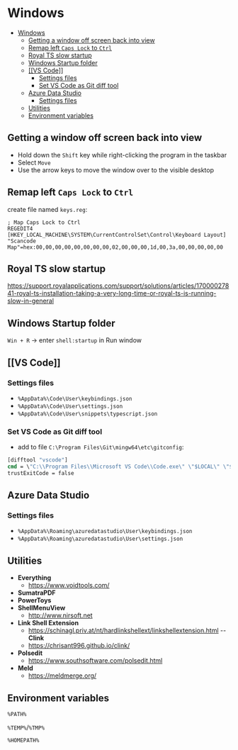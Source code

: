 # Windows

- [Windows](#windows)
  - [Getting a window off screen back into view](#getting-a-window-off-screen-back-into-view)
  - [Remap left `Caps Lock` to `Ctrl`](#remap-left-caps-lock-to-ctrl)
  - [Royal TS slow startup](#royal-ts-slow-startup)
  - [Windows Startup folder](#windows-startup-folder)
  - [[[VS Code]]](#vs-code)
    - [Settings files](#settings-files)
    - [Set VS Code as Git diff tool](#set-vs-code-as-git-diff-tool)
  - [Azure Data Studio](#azure-data-studio)
    - [Settings files](#settings-files-1)
  - [Utilities](#utilities)
  - [Environment variables](#environment-variables)

## Getting a window off screen back into view

- Hold down the `Shift` key while right-clicking the program in the taskbar
- Select `Move`
- Use the arrow keys to move the window over to the visible desktop

## Remap left `Caps Lock` to `Ctrl`

create file named `keys.reg`:

```reg
; Map Caps Lock to Ctrl
REGEDIT4
[HKEY_LOCAL_MACHINE\SYSTEM\CurrentControlSet\Control\Keyboard Layout]
"Scancode Map"=hex:00,00,00,00,00,00,00,00,02,00,00,00,1d,00,3a,00,00,00,00,00
```

## Royal TS slow startup

<https://support.royalapplications.com/support/solutions/articles/17000027841-royal-ts-installation-taking-a-very-long-time-or-royal-ts-is-running-slow-in-general>

## Windows Startup folder

`Win + R` -> enter `shell:startup` in Run window

## [[VS Code]]

### Settings files

- `%AppData%\Code\User\keybindings.json`
- `%AppData%\Code\User\settings.json`
- `%AppData%\Code\User\snippets\typescript.json`

### Set VS Code as Git diff tool

- add to file `C:\Program Files\Git\mingw64\etc\gitconfig`:

```bat
[difftool "vscode"]
cmd = \"C:\\Program Files\\Microsoft VS Code\\Code.exe\" \"$LOCAL\" \"$REMOTE\" --diff --wait
trustExitCode = false
```

## Azure Data Studio

### Settings files

- `%AppData%\Roaming\azuredatastudio\User\keybindings.json`
- `%AppData%\Roaming\azuredatastudio\User\settings.json`

## Utilities

- **Everything**
  - <https://www.voidtools.com/>
- **SumatraPDF**
- **PowerToys**
- **ShellMenuView**
  - <http://www.nirsoft.net>
- **Link Shell Extension**
  - <https://schinagl.priv.at/nt/hardlinkshellext/linkshellextension.html>
    -- **Clink**
  - <https://chrisant996.github.io/clink/>
- **Polsedit**
  - <https://www.southsoftware.com/polsedit.html>
- **Meld**
  - <https://meldmerge.org/>

## Environment variables

`%PATH%`

`%TEMP%`/`%TMP%`

`%HOMEPATH%`
